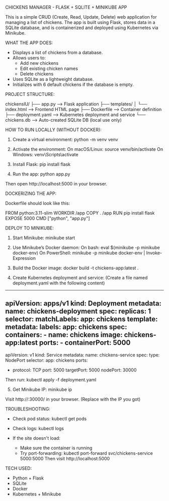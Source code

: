 CHICKENS MANAGER - FLASK + SQLITE + MINIKUBE APP

This is a simple CRUD (Create, Read, Update, Delete) web application for managing a list of chickens. The app is built using Flask, stores data in a SQLite database, and is containerized and deployed using Kubernetes via Minikube.

WHAT THE APP DOES:

- Displays a list of chickens from a database.
- Allows users to:
  - Add new chickens
  - Edit existing chicken names
  - Delete chickens
- Uses SQLite as a lightweight database.
- Initializes with 6 default chickens if the database is empty.

PROJECT STRUCTURE:

chickensIU/
├── app.py               --> Flask application
├── templates/
│   └── index.html       --> Frontend HTML page
├── Dockerfile           --> Container definition
├── deployment.yaml      --> Kubernetes deployment and service
└── chickens.db          --> Auto-created SQLite DB (local use only)

HOW TO RUN LOCALLY (WITHOUT DOCKER):

1. Create a virtual environment:
   python -m venv venv

2. Activate the environment:
   On macOS/Linux: source venv/bin/activate
   On Windows: venv\Scripts\activate

3. Install Flask:
   pip install flask

4. Run the app:
   python app.py

Then open http://localhost:5000 in your browser.

DOCKERIZING THE APP:

Dockerfile should look like this:

FROM python:3.11-slim
WORKDIR /app
COPY . /app
RUN pip install flask
EXPOSE 5000
CMD ["python", "app.py"]

DEPLOY TO MINIKUBE:

1. Start Minikube:
   minikube start

2. Use Minikube’s Docker daemon:
   On bash: eval $(minikube -p minikube docker-env)
   On PowerShell: minikube -p minikube docker-env | Invoke-Expression

3. Build the Docker image:
   docker build -t chickens-app:latest .

4. Create Kubernetes deployment and service:
   (Create a file named deployment.yaml with the following content)

---
apiVersion: apps/v1
kind: Deployment
metadata:
  name: chickens-deployment
spec:
  replicas: 1
  selector:
    matchLabels:
      app: chickens
  template:
    metadata:
      labels:
        app: chickens
    spec:
      containers:
      - name: chickens
        image: chickens-app:latest
        ports:
        - containerPort: 5000
---
apiVersion: v1
kind: Service
metadata:
  name: chickens-service
spec:
  type: NodePort
  selector:
    app: chickens
  ports:
  - protocol: TCP
    port: 5000
    targetPort: 5000
    nodePort: 30000

Then run:
kubectl apply -f deployment.yaml

5. Get Minikube IP:
   minikube ip

Visit http://<minikube-ip>:30000/ in your browser.
(Replace <minikube-ip> with the IP you got)

TROUBLESHOOTING:

- Check pod status:
  kubectl get pods

- Check logs:
  kubectl logs <pod-name>

- If the site doesn't load:
  - Make sure the container is running
  - Try port-forwarding:
    kubectl port-forward svc/chickens-service 5000:5000
    Then visit http://localhost:5000

TECH USED:

- Python + Flask
- SQLite
- Docker
- Kubernetes + Minikube
